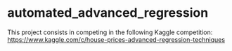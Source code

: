 # automated_advanced_regression
This project consists in competing in the following Kaggle competition: https://www.kaggle.com/c/house-prices-advanced-regression-techniques
